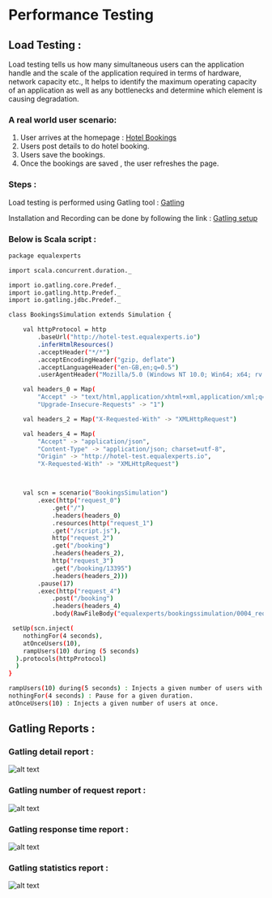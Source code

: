 # Performance Testing
## Load Testing :
Load testing tells us how many simultaneous users can the application handle and the scale of the application required in terms of hardware, network capacity etc., It helps to identify the maximum operating capacity of an application as well as any bottlenecks and determine which element is causing degradation.

### A real world user scenario:
1. User arrives at the homepage : [Hotel Bookings](http://hotel-test.equalexperts.io/)
2. Users post details to do hotel booking.
3. Users save the bookings.
4. Once the bookings are saved , the user refreshes the page.

### Steps :
Load testing is performed using Gatling tool : [Gatling](https://gatling.io/)

Installation and Recording can be done by following the link :
[Gatling setup](https://gatling.io/docs/current/quickstart)

### Below is Scala script :
```bash
package equalexperts

import scala.concurrent.duration._

import io.gatling.core.Predef._
import io.gatling.http.Predef._
import io.gatling.jdbc.Predef._

class BookingsSimulation extends Simulation {

	val httpProtocol = http
		.baseUrl("http://hotel-test.equalexperts.io")
		.inferHtmlResources()
		.acceptHeader("*/*")
		.acceptEncodingHeader("gzip, deflate")
		.acceptLanguageHeader("en-GB,en;q=0.5")
		.userAgentHeader("Mozilla/5.0 (Windows NT 10.0; Win64; x64; rv:72.0) Gecko/20100101 Firefox/72.0")

	val headers_0 = Map(
		"Accept" -> "text/html,application/xhtml+xml,application/xml;q=0.9,image/webp,*/*;q=0.8",
		"Upgrade-Insecure-Requests" -> "1")

	val headers_2 = Map("X-Requested-With" -> "XMLHttpRequest")

	val headers_4 = Map(
		"Accept" -> "application/json",
		"Content-Type" -> "application/json; charset=utf-8",
		"Origin" -> "http://hotel-test.equalexperts.io",
		"X-Requested-With" -> "XMLHttpRequest")



	val scn = scenario("BookingsSimulation")
		.exec(http("request_0")
			.get("/")
			.headers(headers_0)
			.resources(http("request_1")
			.get("/script.js"),
            http("request_2")
			.get("/booking")
			.headers(headers_2),
            http("request_3")
			.get("/booking/13395")
			.headers(headers_2)))
		.pause(17)
		.exec(http("request_4")
			.post("/booking")
			.headers(headers_4)
			.body(RawFileBody("equalexperts/bookingssimulation/0004_request.json")))

 setUp(scn.inject(
    nothingFor(4 seconds),
    atOnceUsers(10),
    rampUsers(10) during (5 seconds)
  ).protocols(httpProtocol)
  )
}
```

 ```bash
rampUsers(10) during(5 seconds) : Injects a given number of users with a linear ramp over a given duration.
nothingFor(4 seconds) : Pause for a given duration.
atOnceUsers(10) : Injects a given number of users at once.
```
## Gatling Reports :



### Gatling detail report :
![alt text](https://user-images.githubusercontent.com/36641942/74136077-61e1bf80-4be5-11ea-91fe-24417854c035.PNG)


### Gatling number of request report :
![alt text](https://user-images.githubusercontent.com/36641942/74136227-935a8b00-4be5-11ea-8a27-3b8fc28b35a9.PNG)


### Gatling response time report :
![alt text](https://user-images.githubusercontent.com/36641942/74136391-da488080-4be5-11ea-8357-3ad6338db78c.PNG)


### Gatling statistics report :
![alt text](https://user-images.githubusercontent.com/36641942/74136478-0106b700-4be6-11ea-817e-09861596aa57.PNG)